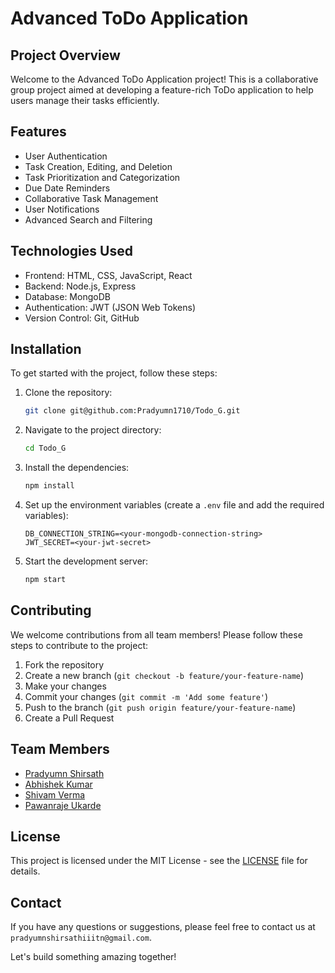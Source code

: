 # Advanced ToDo Application

## Project Overview

Welcome to the Advanced ToDo Application project! This is a collaborative group project aimed at developing a feature-rich ToDo application to help users manage their tasks efficiently.

## Features

- User Authentication
- Task Creation, Editing, and Deletion
- Task Prioritization and Categorization
- Due Date Reminders
- Collaborative Task Management
- User Notifications
- Advanced Search and Filtering

## Technologies Used

- Frontend: HTML, CSS, JavaScript, React
- Backend: Node.js, Express
- Database: MongoDB
- Authentication: JWT (JSON Web Tokens)
- Version Control: Git, GitHub

## Installation

To get started with the project, follow these steps:

1. Clone the repository:
    ```sh
    git clone git@github.com:Pradyumn1710/Todo_G.git
    ```

2. Navigate to the project directory:
    ```sh
    cd Todo_G
    ```

3. Install the dependencies:
    ```sh
    npm install
    ```

4. Set up the environment variables (create a `.env` file and add the required variables):
    ```env
    DB_CONNECTION_STRING=<your-mongodb-connection-string>
    JWT_SECRET=<your-jwt-secret>
    ```

5. Start the development server:
    ```sh
    npm start
    ```

## Contributing

We welcome contributions from all team members! Please follow these steps to contribute to the project:

1. Fork the repository
2. Create a new branch (`git checkout -b feature/your-feature-name`)
3. Make your changes
4. Commit your changes (`git commit -m 'Add some feature'`)
5. Push to the branch (`git push origin feature/your-feature-name`)
6. Create a Pull Request

## Team Members

- [Pradyumn Shirsath](https://github.com/member1)
- [Abhishek Kumar](https://github.com/member2)
- [Shivam Verma](https://github.com/member3)
- [Pawanraje Ukarde](https://github.com/member4)

## License

This project is licensed under the MIT License - see the [LICENSE](LICENSE) file for details.

## Contact

If you have any questions or suggestions, please feel free to contact us at `pradyumnshirsathiiitn@gmail.com`.

Let's build something amazing together!
